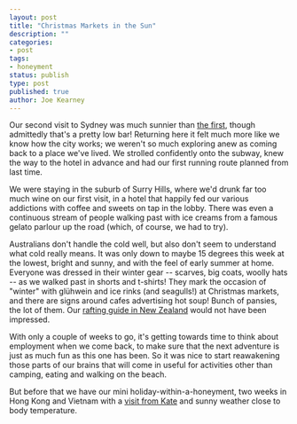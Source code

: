```yaml
---
layout: post
title: "Christmas Markets in the Sun"
description: ""
categories:
- post
tags:
- honeyment
status: publish
type: post
published: true
author: Joe Kearney
---
```


Our second visit to Sydney was much sunnier than [the first](/posts/tropical-storm-sydney), though admittedly that's a pretty low bar! Returning here it felt much more like we know how the city works; we weren't so much exploring anew as coming back to a place we've lived. We strolled confidently onto the subway, knew the way to the hotel in advance and had our first running route planned from last time.

We were staying in the suburb of Surry Hills, where we'd drunk far too much wine on our first visit, in a hotel that happily fed our various addictions with coffee and sweets on tap in the lobby. There was even a continuous stream of people walking past with ice creams from a famous gelato parlour up the road (which, of course, we had to try).

Australians don't handle the cold well, but also don't seem to understand what cold really means. It was only down to maybe 15 degrees this week at the lowest, bright and sunny, and with the feel of early summer at home. Everyone was dressed in their winter gear -- scarves, big coats, woolly hats -- as we walked past in shorts and t-shirts! They mark the occasion of "winter" with glühwein and ice rinks (and seagulls!) at Christmas markets, and there are signs around cafes advertising hot soup! Bunch of pansies, the lot of them. Our [rafting guide in New Zealand](/posts/avoiding-bungy-ropes) would not have been impressed.

With only a couple of weeks to go, it's getting towards time to think about employment when we come back, to make sure that the next adventure is just as much fun as this one has been. So it was nice to start reawakening those parts of our brains that will come in useful for activities other than camping, eating and walking on the beach.

But before that we have our mini holiday-within-a-honeyment, two weeks in Hong Kong and Vietnam with a [visit from Kate](/posts/dear-kate) and sunny weather close to body temperature. 
